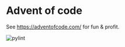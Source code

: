 # Advent of code
See https://adventofcode.com/ for fun & profit.

![pylint](https://github.com/ssobczak/advent-of-code/actions/workflows/test.yml/badge.svg)
